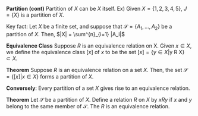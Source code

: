**Partition (cont)**
Partition of $X$ can be $X$ itself.
Ex)
Given $X = \{1,2,3,4,5\}$, $J = \{X\}$ is a partition of $X$.

Key fact:
Let $X$ be a finite set, and suppose that $\mathscr {S} = \{A_1, \dots , A_2\}$ be a partition of $X$.
Then, $|X| = \sum^{n}_{i=1} |A_i|$  

**Equivalence Class**
Suppose $R$ is an equivalence relation on X. Given $x \in X$, we define the equivalence class $[x]$ of $x$ to be the set $[x] = \{y \in X | \text{y R X}\}$ $\subset X$.

**Theorem**
Suppose $R$ is an equivalence relation on a set $X$. Then, the set $\mathscr {S}=\{[x]|x\in X\}$ forms a partition of $X$.

**Conversely**:
Every partition of a set $X$ gives rise to an equivalence relation.

**Theorem**
Let $\mathscr {S}$ be a partition of $X$. Define a relation $R$ on $X$ by $xRy$ if $x$ and $y$ belong to the same member of $\mathscr {S}$. The $R$ is an equivalence relation.